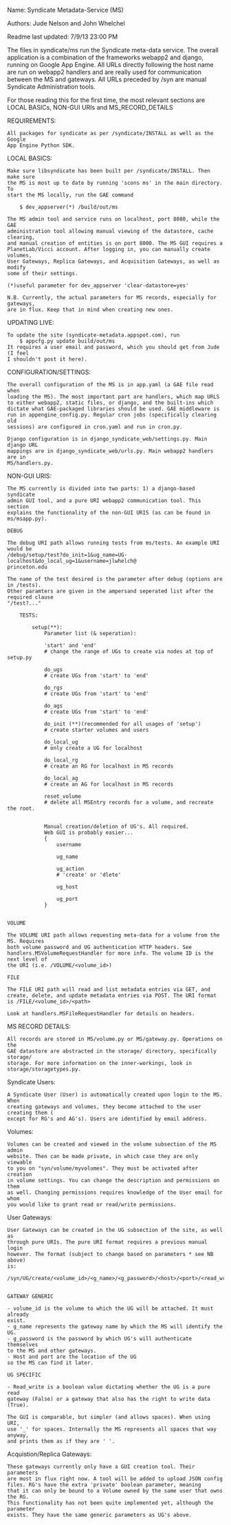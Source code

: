 Name: Syndicate Metadata-Service (MS)

Authors: Jude Nelson and John Whelchel

Readme last updated: 7/9/13 23:00 PM

The files in syndicate/ms run the Syndicate meta-data service. The overall
application is a combination of the frameworks webapp2 and django, running
on Google App Engine. All URLs directly following the host name are run
on webapp2 handlers and are really used for communication between the MS and
gateways. All URLs preceded by /syn are manual Syndicate Administration tools.

For those reading this for the first time, the most relevant sections are
LOCAL BASICs, NON-GUI URIs and MS_RECORD_DETAILS



REQUIREMENTS:

	All packages for syndicate as per /syndicate/INSTALL as well as the Google
	App Engine Python SDK.

LOCAL BASICS:

	Make sure libsyndicate has been built per /syndicate/INSTALL. Then make sure
	the MS is most up to date by running 'scons ms' in the main directory. To
	start the MS locally, run the GAE command 

		$ dev_appserver(*) /build/out/ms

	The MS admin tool and service runs on localhost, port 8080, while the GAE 
	administration tool allowing manual viewing of the datastore, cache clearing,
	and manual creation of entities is on port 8000. The MS GUI requires a
	PlanetLab/Vicci account. After logging in, you can manually create volumes,
	User Gateways, Replica Gateways, and Acquisition Gateways, as well as modify
	some of their settings. 

	(*)useful parameter for dev_appserver 'clear-datastore=yes'

	N.B. Currently, the actual parameters for MS records, especially for gateways,
	are in flux. Keep that in mind when creating new ones.

UPDATING LIVE:

	To update the site (syndicate-metadata.appspot.com), run 
	 	$ appcfg.py update build/out/ms
	It requires a user email and password, which you should get from Jude (I feel 
	I shouldn't post it here).


CONFIGURATION/SETTINGS:
	
	The overall configuration of the MS is in app.yaml (a GAE file read when
	loading the MS). The most important part are handlers, which map URLS
	to either webapp2, static files, or django, and the built-ins which
	dictate what GAE-packaged libraries should be used. GAE middleware is
	run in appengine_config.py. Regular cron jobs (specifically clearing old
	sessions) are configured in cron.yaml and run in cron.py.

	Django configuration is in django_syndicate_web/settings.py. Main django URL 
	mappings are in django_syndicate_web/urls.py. Main webapp2 handlers are in 
	MS/handlers.py.



NON-GUI URIS:

    The MS currently is divided into two parts: 1) a django-based syndicate
    admin GUI tool, and a pure URI webapp2 communication tool. This section
    explains the functionality of the non-GUI URIS (as can be found in ms/msapp.py).

    DEBUG

    The debug URI path allows running tests from ms/tests. An example URI would be
	/debug/setup/test?do_init=1&ug_name=UG-localhost&do_local_ug=1&username=jlwhelch@
	princeton.edu

	The name of the test desired is the parameter after debug (options are in /tests).
	Other paramters are given in the ampersand seperated list after the required clause
	"/test?..."

		TESTS:

			setup(**):
				Parameter list (& seperation):

                'start' and 'end'
                # change the range of UGs to create via nodes at top of setup.py

                do_ugs
                # create UGs from 'start' to 'end'

                do_rgs
                # create UGs from 'start' to 'end'

                do_ags
                # create UGs from 'start' to 'end'

                do_init (**)(recommended for all usages of 'setup')
                # create starter volumes and users

                do_local_ug
                # only create a UG for localhost 

                do_local_rg
                # create an RG for localhost in MS records

                do_local_ag
                # create an AG for localhost in MS records

                reset_volume
                # delete all MSEntry records for a volume, and recreate the root.


                Manual creation/deletion of UG's. All required.
                Web GUI is probably easier...
                {
                    username

                    ug_name

                    ug_action
                    # 'create' or 'dlete'

                    ug_host

                    ug_port
                }


    VOLUME

    The VOLUME URI path allows requesting meta-data for a volume from the MS. Requires
    both volume password and UG authentication HTTP headers. See 
    handlers.MSVolumeRequestHandler for more info. The volume ID is the next level of
    the URI (i.e. /VOLUME/<volume_id>)

    FILE

    The FILE URI path will read and list metadata entries via GET, and
    create, delete, and update metadata entries via POST. The URI format
    is /FILE/<volume_id>/<path>

    Look at handlers.MSFileRequestHandler for details on headers.




MS RECORD DETAILS:

	All records are stored in MS/volume.py or MS/gateway.py. Operations on the
	GAE datastore are abstracted in the storage/ directory, specifically storage/
	storage. For more information on the inner-workings, look in storage/storagetypes.py.


Syndicate Users:

	A Syndicate User (User) is automatically created upon login to the MS. When
	creating gateways and volumes, they become attached to the user creating them (
	except for RG's and AG's). Users are identified by email address.



Volumes:

    Volumes can be created and viewed in the volume subsection of the MS admin
    website. Then can be made private, in which case they are only viewable
    to you on "syn/volume/myvolumes". They must be activated after creation
    in volume settings. You can change the description and permissions on them 
    as well. Changing permissions requires knowledge of the User email for whom
    you would like to grant read or read/write permissions.



User Gateways:

    User Gateways can be created in the UG subsection of the site, as well as
    through pure URIs. The pure URI format requires a previous manual login
    however. The format (subject to change based on parameters * see NB above)
    is:

    /syn/UG/create/<volume_id>/<g_name>/<g_password>/<host>/<port>/<read_write>.


    GATEWAY GENERIC

    - volume_id is the volume to which the UG will be attached. It must already
    exist.
    - g_name represents the gateway name by which the MS will identify the
    UG. 
    - g_password is the password by which UG's will authenticate themselves
    to the MS and other gateways. 
    - Host and port are the location of the UG
    so the MS can find it later. 

    UG SPECIFIC 

    - Read_write is a boolean value dictating whether the UG is a pure read
    gateway (False) or a gateway that also has the right to write data (True).

    The GUI is comparable, but simpler (and allows spaces). When using URI,
    use '_' for spaces. Internally the MS represents all spaces that way anyway,
    and prints them as if they are ' '.


Acquistion/Replica Gateways:

    These gateways currently only have a GUI creation tool. Their parameters
    are most in flux right now. A tool will be added to upload JSON config
    files. RG's have the extra 'private' boolean parameter, meaning
    that it can only be bound to a Volume owned by the same user that owns the RG.
    This functionality has not been quite implemented yet, although the parameter
    exists. They have the same generic parameters as UG's above.
